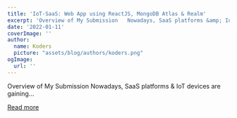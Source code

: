 ```yaml
---
title: 'IoT-SaaS: Web App using ReactJS, MongoDB Atlas & Realm'
excerpt: 'Overview of My Submission   Nowadays, SaaS platforms &amp; IoT devices are gaining...'
date: '2022-01-11'
coverImage: ''
author:
  name: Koders
  picture: "assets/blog/authors/koders.png"
ogImage:
  url: ''
---
```


Overview of My Submission   Nowadays, SaaS platforms &amp; IoT devices are gaining...

[Read more](https://dev.to/tagorenathv/iot-saas-web-app-using-reactjs-mongodb-atlas-realm-48gb)
